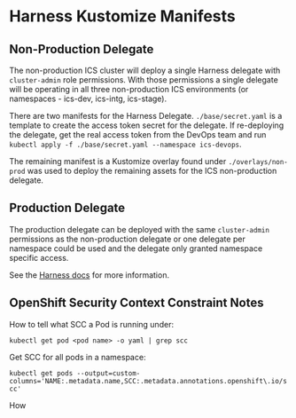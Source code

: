 # Harness Kustomize Manifests

## Non-Production Delegate

The non-production ICS cluster will deploy a single Harness delegate with `cluster-admin` role permissions.  With those permissions a single delegate will be operating in all three non-production ICS environments (or namespaces - ics-dev, ics-intg, ics-stage).

There are two manifests for the Harness Delegate.  `./base/secret.yaml` is a template to create the access token secret for the delegate.  If re-deploying the delegate, get the real access token from the DevOps team and run `kubectl apply -f ./base/secret.yaml --namespace ics-devops`.

The remaining manifest is a Kustomize overlay found under `./overlays/non-prod` was used to deploy the remaining assets for the ICS non-production delegate.

## Production Delegate

The production delegate can be deployed with the same `cluster-admin` permissions as the non-production delegate or one delegate per namespace could be used and the delegate only granted namespace specific access.

See the [Harness docs](https://developer.harness.io/docs/platform/Delegates/advanced-installation/install-a-kubernetes-delegate#review-delegate-role-requirements) for more information.

## OpenShift Security Context Constraint Notes

How to tell what SCC a Pod is running under:

`kubectl get pod <pod name> -o yaml | grep scc`  

Get SCC for all pods in a namespace:

`kubectl get pods --output=custom-columns='NAME:.metadata.name,SCC:.metadata.annotations.openshift\.io/scc'`

How 
